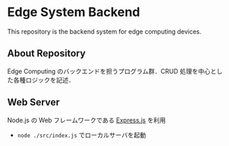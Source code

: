 # Edge System Backend

This repository is the backend system for edge computing devices.

## About Repository

Edge Computing のバックエンドを担うプログラム群．CRUD 処理を中心とした各種ロジックを記述．

## Web Server

Node.js の Web フレームワークである [Express.js](https://expressjs.com/ja/) を利用

- `node ./src/index.js` でローカルサーバを起動
